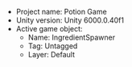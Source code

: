 <!-- UNITY CODE ASSIST INSTRUCTIONS START -->
- Project name: Potion Game
- Unity version: Unity 6000.0.40f1
- Active game object:
  - Name: IngredientSpawner
  - Tag: Untagged
  - Layer: Default
<!-- UNITY CODE ASSIST INSTRUCTIONS END -->